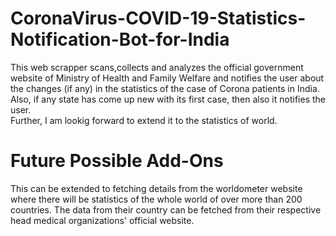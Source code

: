 # CoronaVirus-COVID-19-Statistics-Notification-Bot-for-India

This web scrapper scans,collects and analyzes the official government website of Ministry of Health and Family Welfare and notifies the user about the changes (if any) in the statistics of the case of Corona patients in India.    
Also, if any state has come up new with its first case, then also it notifies the user.      
Further, I am lookig forward to extend it to the statistics of world.


# Future Possible Add-Ons  
 
This can be extended to fetching details from the worldometer website where there will be statistics of the whole world of over more than 200 countries. The data from their country can be fetched from their respective head medical organizations' official website.

